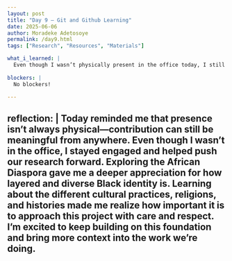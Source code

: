 ```yaml
---
layout: post
title: "Day 9 – Git and Github Learning"
date: 2025-06-06
author: Moradeke Adetosoye
permalink: /day9.html
tags: ["Research", "Resources", "Materials"]

what_i_learned: |
  Even though I wasn’t physically present in the office today, I still contributed remotely. We began our research on the African Diaspora and focused on exploring its cultural depth. I ylearned about the diverse traditions, religious practices, and cultural expressions across different regions. This included understanding how history, migration, and identity shape the experiences of African-descended communities around the world. It was a foundational step that will guide the direction of our project moving forward.
  
blockers: |
  No blockers!

---
```

reflection: |
  Today reminded me that presence isn’t always physical—contribution can still be meaningful from anywhere. Even though I wasn’t in the office, I stayed engaged and helped push our research forward. Exploring the African Diaspora gave me a deeper appreciation for how layered and diverse Black identity is. Learning about the different cultural practices, religions, and histories made me realize how important it is to approach this project with care and respect. I’m excited to keep building on this foundation and bring more context into the work we’re doing.
---

